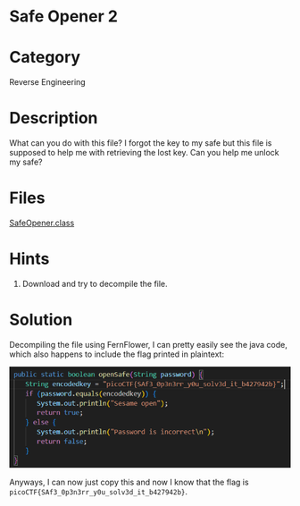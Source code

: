 # Safe Opener 2
# Category
Reverse Engineering
# Description
What can you do with this file?
I forgot the key to my safe but this file is supposed to help me with retrieving the lost key. Can you help me unlock my safe?
# Files
[SafeOpener.class](SafeOpener.class)
# Hints
1. Download and try to decompile the file.
# Solution
Decompiling the file using FernFlower, I can pretty easily see the java code, which also happens to include the flag printed in plaintext:

![alt text](image.png)

Anyways, I can now just copy this and now I know that the flag is `picoCTF{SAf3_0p3n3rr_y0u_solv3d_it_b427942b}`.